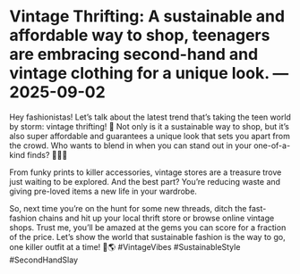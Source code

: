 # Vintage Thrifting: A sustainable and affordable way to shop, teenagers are embracing second-hand and vintage clothing for a unique look. — 2025-09-02

Hey fashionistas! Let’s talk about the latest trend that’s taking the teen world by storm: vintage thrifting! 🌟 Not only is it a sustainable way to shop, but it’s also super affordable and guarantees a unique look that sets you apart from the crowd. Who wants to blend in when you can stand out in your one-of-a-kind finds? 💁‍♀️👗

From funky prints to killer accessories, vintage stores are a treasure trove just waiting to be explored. And the best part? You’re reducing waste and giving pre-loved items a new life in your wardrobe.

So, next time you’re on the hunt for some new threads, ditch the fast-fashion chains and hit up your local thrift store or browse online vintage shops. Trust me, you’ll be amazed at the gems you can score for a fraction of the price. Let’s show the world that sustainable fashion is the way to go, one killer outfit at a time! 💃🌎 #VintageVibes #SustainableStyle #SecondHandSlay